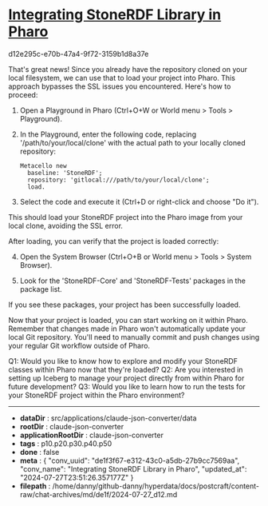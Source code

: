 # [Integrating StoneRDF Library in Pharo](https://claude.ai/chat/de1f3f67-e312-43c0-a5db-27b9cc7569aa)

d12e295c-e70b-47a4-9f72-3159b1d8a37e

 That's great news! Since you already have the repository cloned on your local filesystem, we can use that to load your project into Pharo. This approach bypasses the SSL issues you encountered. Here's how to proceed:

1. Open a Playground in Pharo (Ctrl+O+W or World menu > Tools > Playground).

2. In the Playground, enter the following code, replacing '/path/to/your/local/clone' with the actual path to your locally cloned repository:

   ```smalltalk
   Metacello new
     baseline: 'StoneRDF';
     repository: 'gitlocal:///path/to/your/local/clone';
     load.
   ```

3. Select the code and execute it (Ctrl+D or right-click and choose "Do it").

This should load your StoneRDF project into the Pharo image from your local clone, avoiding the SSL error.

After loading, you can verify that the project is loaded correctly:

4. Open the System Browser (Ctrl+O+B or World menu > Tools > System Browser).

5. Look for the 'StoneRDF-Core' and 'StoneRDF-Tests' packages in the package list.

If you see these packages, your project has been successfully loaded.

Now that your project is loaded, you can start working on it within Pharo. Remember that changes made in Pharo won't automatically update your local Git repository. You'll need to manually commit and push changes using your regular Git workflow outside of Pharo.

Q1: Would you like to know how to explore and modify your StoneRDF classes within Pharo now that they're loaded?
Q2: Are you interested in setting up Iceberg to manage your project directly from within Pharo for future development?
Q3: Would you like to learn how to run the tests for your StoneRDF project within the Pharo environment?

---

* **dataDir** : src/applications/claude-json-converter/data
* **rootDir** : claude-json-converter
* **applicationRootDir** : claude-json-converter
* **tags** : p10.p20.p30.p40.p50
* **done** : false
* **meta** : {
  "conv_uuid": "de1f3f67-e312-43c0-a5db-27b9cc7569aa",
  "conv_name": "Integrating StoneRDF Library in Pharo",
  "updated_at": "2024-07-27T23:51:26.357177Z"
}
* **filepath** : /home/danny/github-danny/hyperdata/docs/postcraft/content-raw/chat-archives/md/de1f/2024-07-27_d12.md